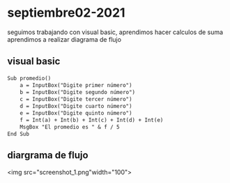 # septiembre02-2021

seguimos trabajando con visual basic, aprendimos hacer calculos de suma aprendimos a realizar diagrama de flujo

## visual basic
```
Sub promedio()
    a = InputBox("Digite primer número")
    b = InputBox("Digite segundo número")
    c = InputBox("Digite tercer número")
    d = InputBox("Digite cuarto número")
    e = InputBox("Digite quinto número")
    f = Int(a) + Int(b) + Int(c) + Int(d) + Int(e)
    MsgBox "El promedio es " & f / 5
End Sub
```
## diargrama de flujo

<img src="screenshot_1.png"width="100">


